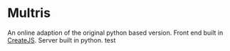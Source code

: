 # Multris
An online adaption of the original python based version.
Front end built in [CreateJS](http://www.createjs.com/).
Server built in python.
test